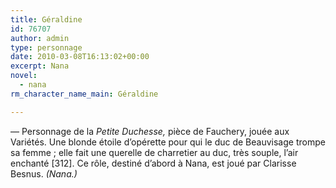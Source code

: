 ```yaml
---
title: Géraldine
id: 76707
author: admin
type: personnage
date: 2010-03-08T16:13:02+00:00
excerpt: Nana
novel:
  - nana
rm_character_name_main: Géraldine

---
```

— Personnage de la _Petite Duchesse,_ pièce de Fauchery, jouée aux Variétés. Une blonde étoile d&rsquo;opérette pour qui le duc de Beauvisage trompe sa femme ; elle fait une querelle de charretier au duc, très souple, l&rsquo;air enchanté [312]. Ce rôle, destiné d&rsquo;abord à Nana, est joué par Clarisse Besnus. _(Nana.)_